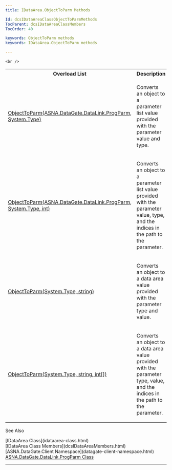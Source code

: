 ```yaml
---
title: IDataArea.ObjectToParm Methods

Id: dcsIDataAreaClassObjectToParmMethods
TocParent: dcsIDataAreaClassMembers
TocOrder: 40

keywords: ObjectToParm methods
keywords: IDataArea.ObjectToParm methods

---
```


	<br />

<table class="dtTABLE" id="Table5" style="border-spacing: 0px; x-cell-content-align: Top" cellspacing="0" x-use-null-cells="x-use-null-cells">
          <colgroup span="1">
            <col span="1" style="WIDTH: 50%" />
            <col span="1" style="WIDTH: 50%" />
          </colgroup>
          <tr>
            <th colspan="1" rowspan="1">
							Overload List
						</th>
            <th colspan="1" rowspan="1">
							Description</th>
          </tr>
          <tr>
            <td colspan="1" rowspan="1">

[ObjectToParm(ASNA.DataGate.DataLink.ProgParm, System.Type)](idataarea-class-object-to_parm-method1.html) 
</td>
            <td colspan="1" rowspan="1">

Converts an object to a parameter list value provided with the parameter value and type.
</td>
          </tr>
          <tr>
            <td colspan="1" rowspan="1">

[ObjectToParm(ASNA.DataGate.DataLink.ProgParm, System.Type, int)](idataarea-class-object-to_parm-method2.html) 
</td>
            <td colspan="1" rowspan="1">

Converts an object to a parameter list value provided with the parameter value, type, and the indices in the path to the parameter.
</td>
          </tr>
          <tr>
            <td colspan="1" rowspan="1">

[ObjectToParm(System.Type, string)](idataarea-class-object-to_parm-method3.html) 
</td>
            <td colspan="1" rowspan="1">

Converts an object to a data area value provided with the parameter type and value.
</td>
          </tr>
          <tr>
            <td colspan="1" rowspan="1">

[ObjectToParm(System.Type, string, int[])](idataarea-class-object-to_parm-method4.html) 
</td>
            <td colspan="1" rowspan="1">

Converts an object to a data area value provided with the parameter type, value, and the indices in the path to the parameter.
</td>
          </tr>
</table>

See Also

<dl />
      [IDataArea Class](idataarea-class.html)
      <br />
      [IDataArea Class Members](dcsIDataAreaMembers.html)
      <br />
      [ASNA.DataGate.Client Namespace](datagate-client-namespace.html)
      <br />
      <a href="DCS160-F1071E27-0001DD">ASNA.DataGate.DataLink.ProgParm Class</a>

---

